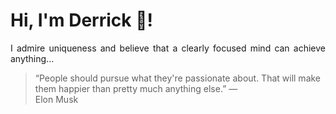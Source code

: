 # Hi, I'm Derrick 👋!
<p align="justify">I admire uniqueness and believe that a clearly focused mind can achieve anything...</p> 
<!-- #quote-start -->
<blockquote>&ldquo;People should pursue what they're passionate about. That will make them happier than pretty much anything else.&rdquo; &mdash; <footer>Elon Musk</footer></blockquote>
<!-- #quote-end -->
